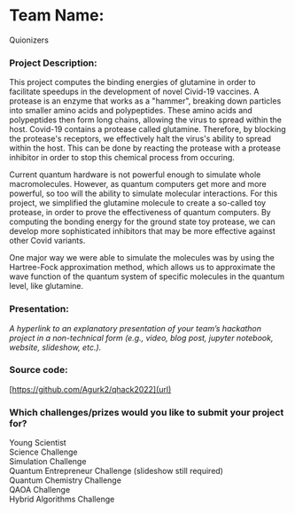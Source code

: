 # Team Name: 

Quionizers

### Project Description: 

This project computes the binding energies of glutamine in order to facilitate speedups in the development of novel Civid-19 vaccines. A protease is an enzyme that works as a "hammer", breaking down particles into smaller amino acids and polypeptides. These amino acids and polypeptides then form long chains, allowing the virus to spread within the host. Covid-19 contains a protease called glutamine. Therefore, by blocking the protease's receptors, we effectively halt the virus's ability to spread within the host. This can be done by reacting the protease with a protease inhibitor in order to stop this chemical process from occuring.

Current quantum hardware is not powerful enough to simulate whole macromolecules. However, as quantum computers get more and more powerful, so too will the ability to simulate molecular interactions. For this project, we simplified the glutamine molecule to create a so-called toy protease, in order to prove the effectiveness of quantum computers. By computing the bonding energy for the ground state toy protease, we can develop more sophisticated inhibitors that may be more effective against other Covid variants.

One major way we were able to simulate the molecules was by using the Hartree-Fock approximation method, which allows us to approximate the wave function of the quantum system of specific molecules in the quantum level, like glutamine.

### Presentation: 

*A hyperlink to an explanatory presentation of your team’s hackathon project in a non-technical form (e.g., video, blog post, jupyter notebook, website, slideshow, etc.).*

### Source code: 

[https://github.com/Agurk2/qhack2022](url)

### Which challenges/prizes would you like to submit your project for?

Young Scientist  
Science Challenge  
Simulation Challenge  
Quantum Entrepreneur Challenge (slideshow still required)  
Quantum Chemistry Challenge  
QAOA Challenge  
Hybrid Algorithms Challenge  


